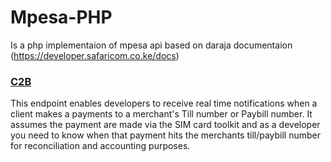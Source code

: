 # Mpesa-PHP
Is a php implementaion of mpesa api based on daraja documentaion (https://developer.safaricom.co.ke/docs)

### [C2B](https://developer.safaricom.co.ke/docs#c2b-api)
This endpoint enables developers to receive real time notifications when a client makes a payments to a merchant's Till number or Paybill number. It assumes the payment are made via the SIM card toolkit and as a developer you need to know when that payment hits the merchants till/paybill number for reconciliation and accounting purposes.